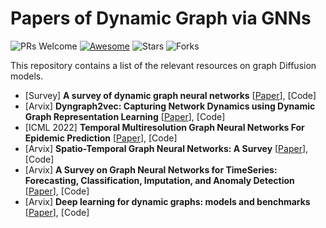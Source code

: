 # Papers of Dynamic Graph via GNNs
![PRs Welcome](https://img.shields.io/badge/PRs-Welcome-green)  [![Awesome](https://awesome.re/badge.svg)](https://awesome.re) 
![Stars](https://img.shields.io/github/stars/gongchenghua/Graph-Diffusion-Models?color=red) 
![Forks](https://img.shields.io/github/forks/gongchenghua/Graph-Diffusion-Models?color=blue&label=Fork)

This repository contains a list of the relevant resources on graph Diffusion models. 
- [Survey] **A survey of dynamic graph neural networks** [[Paper](https://arxiv.org/abs/2404.18211)], [Code]
- [Arvix] **Dyngraph2vec: Capturing Network Dynamics using Dynamic Graph Representation Learning** [[Paper](https://arxiv.org/pdf/1809.02657)], [Code]
- [ICML 2022] **Temporal Multiresolution Graph Neural Networks For Epidemic Prediction** [[Paper](https://proceedings.mlr.press/v184/hy22a/hy22a.pdf)], [Code]
- [Arvix] **Spatio-Temporal Graph Neural Networks: A Survey** [[Paper](https://arxiv.org/pdf/2301.10569)], [Code]
- [Arvix] **A Survey on Graph Neural Networks for TimeSeries: Forecasting, Classification, Imputation, and Anomaly Detection** [[Paper](https://arxiv.org/pdf/2307.03759)], [Code]
- [Arvix] **Deep learning for dynamic graphs: models and benchmarks** [[Paper](https://arxiv.org/pdf/2307.06104)], [Code]


